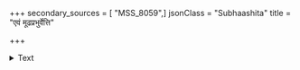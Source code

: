 +++
secondary_sources = [ "MSS_8059",]
jsonClass = "Subhaashita"
title = "एवं मूढप्रभुर्वेत्ति"

+++

<details><summary>Text</summary>

... ... ... ... ... ...।  
एवं मूढप्रभुर्वेत्ति निग्रहं नाप्यनुग्रहम्॥
</details>
